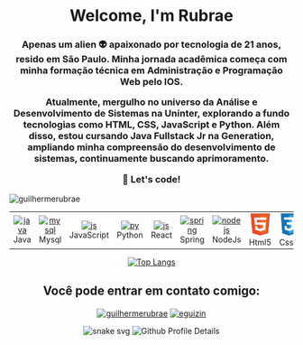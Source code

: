 <div align="center">
 
 <h1>Welcome, I'm Rubrae <a href="https://github.com/guilhermerubrae"></a></h1>
 <h3 align="center">
Apenas um alien 👽 apaixonado por tecnologia de 21 anos, resido em São Paulo. Minha jornada acadêmica começa com minha formação técnica em Administração e Programação Web pelo IOS.

Atualmente, mergulho no universo da Análise e Desenvolvimento de Sistemas na Uninter, explorando a fundo tecnologias como HTML, CSS, JavaScript e Python. Além disso, estou cursando Java Fullstack Jr na Generation, ampliando minha compreensão do desenvolvimento de sistemas, continuamente buscando aprimoramento.

🚀 Let's code!
</h3>
<p align="left"> <img src="https://komarev.com/ghpvc/?username=guilhermerubrae&label=Profile%20views&color=0e75b6&style=flat" alt="guilhermerubrae" /> </p>

  <table>
    <tr>
     <td align="center" width="96">
       <a href="https://www.mongodb.com/" target="_blank"> <img src="https://techstack-generator.vercel.app/java-icon.svg" alt="java" width="40" height="40"/> </a>
       <br>Java</br>
    </td>
    <td align="center" width="96">
       <a href="sql" target="_blank"> <img src="https://techstack-generator.vercel.app/mysql-icon.svg" alt="mysql" width="40" height="40"/> </a>
       <br>Mysql</br>
    </td>
    <td align="center" width="96">
       <a href="js" target="_blank"> <img src="https://techstack-generator.vercel.app/js-icon.svg" alt="js" width="40" height="40"/> </a>
       <br>JavaScript</br>
    </td>
    <td align="center" width="96">
       <a href="js" target="_blank"> <img src="https://techstack-generator.vercel.app/python-icon.svg" alt="py" width="40" height="40"/> </a>
       <br>Python</br>
    </td>
    <td align="center" width="96">
       <a href="js" target="_blank"> <img src="https://techstack-generator.vercel.app/react-icon.svg" alt="js" width="40" height="40"/> </a>
       <br>React</br>
    </td>
    <td align="center" width="96">
       <a href="js" target="_blank"> <img src="https://cdn.jsdelivr.net/gh/devicons/devicon/icons/spring/spring-original.svg" alt="spring" width="40" height="40"/> </a>
       <br>Spring</br>
    </td>
    <td align="center" width="96">
       <a href="noded" target="_blank"> <img src="https://cdn.jsdelivr.net/gh/devicons/devicon/icons/nodejs/nodejs-plain.svg" alt="nodejs" width="40" height="40"/> </a>
       <br>NodeJs</br>
    </td>
    <td align="center" width="96">
       <a href="js" target="_blank"> <img src="https://raw.githubusercontent.com/devicons/devicon/master/icons/html5/html5-original.svg" alt="html" width="40" height="40"/> </a>
       <br>Html5</br>
    </td>
    <td align="center" width="96">
       <a href="css" target="_blank"> <img src="https://raw.githubusercontent.com/devicons/devicon/master/icons/css3/css3-original.svg" alt="css" width="40" height="40"/> </a>
       <br>Css3</br>
    </td>
    <td align="center" width="96">
       <a href="figma" target="_blank"> <img src="https://cdn.jsdelivr.net/gh/devicons/devicon/icons/figma/figma-original.svg" alt="figma" width="40" height="40"/> </a>
       <br>Figma</br>
    </td>
    <td align="center" width="96">
       <a href="git" target="_blank"> <img src="https://cdn.jsdelivr.net/gh/devicons/devicon/icons/git/git-original.svg" alt="git" width="40" height="40"/> </a>
       <br>Git</br>
    </td>
    <td align="center" width="96">
       <a href="git" target="_blank"> <img src="https://techstack-generator.vercel.app/github-icon.svg" alt="icon" width="40" height="40"/> </a>
       <br>GitHub</br>
    </td>
   </tr>
  </table>
</div> 

<div align="center"> 
 
  [![Top Langs](https://github-readme-stats.vercel.app/api/top-langs/?username=guilhermerubrae&layout=donut&theme=transparent)]()
 
</div> 

<div align="center"> 
 <h2>Você pode entrar em contato comigo: </h2>
 <a href="https://linkedin.com/in/guilhermerubrae" target="blank"><img align="center" src="https://raw.githubusercontent.com/rahuldkjain/github-profile-readme-generator/master/src/images/icons/Social/linked-in-alt.svg" alt="guilhermerubrae" height="30" width="40" /></a>
<a href="https://instagram.com/eguizin" target="blank"><img align="center" src="https://raw.githubusercontent.com/rahuldkjain/github-profile-readme-generator/master/src/images/icons/Social/instagram.svg" alt="eguizin" height="30" width="40" /></a>

</div>

<div align="center">

   ![snake svg](https://github.com/guilhermerubrae/guilhermerubrae/blob/output/github-contribution-grid-snake-dark.svg)
   ![Github Profile Details](https://github-profile-summary-cards.vercel.app/api/cards/profile-details?username=guilhermerubrae&theme=github_dark) 

 
</div>

